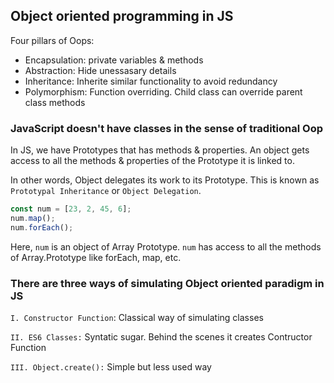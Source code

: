 ## Object oriented programming in JS

Four pillars of Oops:

- Encapsulation: private variables & methods
- Abstraction: Hide unessasary details
- Inheritance: Inherite similar functionality to avoid redundancy
- Polymorphism: Function overriding. Child class can override parent class methods

### JavaScript doesn't have classes in the sense of traditional Oop

In JS, we have Prototypes that has methods & properties. An object gets access to all the methods & properties of the Prototype it is linked to.

In other words, Object delegates its work to its Prototype. This is known as `Prototypal Inheritance` or `Object Delegation`.

```js
const num = [23, 2, 45, 6];
num.map();
num.forEach();
```

Here, `num` is an object of Array Prototype. `num` has access to all the methods of Array.Prototype like forEach, map, etc.

### There are three ways of simulating Object oriented paradigm in JS

`I. Constructor Function`: Classical way of simulating classes

`II. ES6 Classes:` Syntatic sugar. Behind the scenes it creates Contructor Function

`III. Object.create():` Simple but less used way

